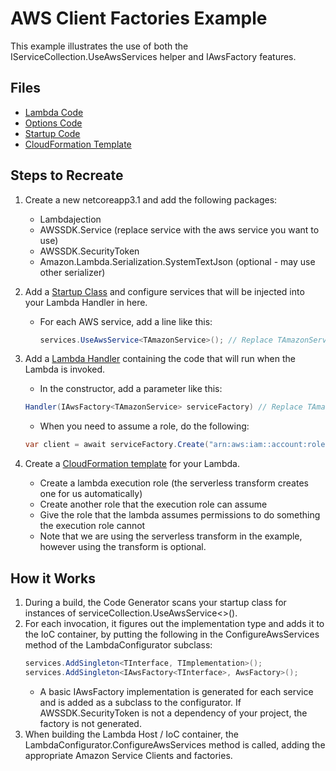 # AWS Client Factories Example

This example illustrates the use of both the IServiceCollection.UseAwsServices helper and IAwsFactory features.

## Files

- [Lambda Code](Handler.cs)
- [Options Code](Options.cs)
- [Startup Code](Startup.cs)
- [CloudFormation Template](cloudformation.template.yml)

## Steps to Recreate

1. Create a new netcoreapp3.1 and add the following packages:

   - Lambdajection
   - AWSSDK.Service (replace service with the aws service you want to use)
   - AWSSDK.SecurityToken
   - Amazon.Lambda.Serialization.SystemTextJson (optional - may use other serializer)

2. Add a [Startup Class](Startup.cs) and configure services that will be injected into your Lambda Handler in here.

   - For each AWS service, add a line like this:
     ```cs
     services.UseAwsService<TAmazonService>(); // Replace TAmazonService with the interface type of the client you want to add
     ```

3. Add a [Lambda Handler](Handler.cs) containing the code that will run when the Lambda is invoked.

   - In the constructor, add a parameter like this:

   ```cs
   Handler(IAwsFactory<TAmazonService> serviceFactory) // Replace TAmazonService with the interface type of the client you want to add
   ```

   - When you need to assume a role, do the following:

   ```cs
   var client = await serviceFactory.Create("arn:aws:iam::account:role/RoleName");
   ```

4. Create a [CloudFormation template](cloudformation.template.yml) for your Lambda.
   - Create a lambda execution role (the serverless transform creates one for us automatically)
   - Create another role that the execution role can assume
   - Give the role that the lambda assumes permissions to do something the execution role cannot
   - Note that we are using the serverless transform in the example, however using the transform is optional.

## How it Works

1. During a build, the Code Generator scans your startup class for instances of serviceCollection.UseAwsService<>().
2. For each invocation, it figures out the implementation type and adds it to the IoC container, by putting the following in the ConfigureAwsServices method of the LambdaConfigurator subclass:
   ```cs
   services.AddSingleton<TInterface, TImplementation>();
   services.AddSingleton<IAwsFactory<TInterface>, AwsFactory>();
   ```
   - A basic IAwsFactory implementation is generated for each service and is added as a subclass to the configurator. If AWSSDK.SecurityToken is not a dependency of your project, the factory is not generated.
3. When building the Lambda Host / IoC container, the LambdaConfigurator.ConfigureAwsServices method is called, adding the appropriate Amazon Service Clients and factories.
